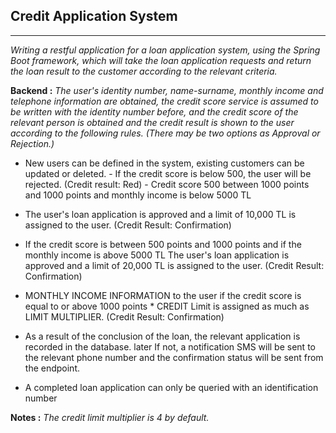 ## Credit Application System
---
*Writing a restful application for a loan application system, using the Spring Boot framework, which will take the loan application requests and return the loan result to the customer according to the relevant criteria.*

**Backend :** *The user's identity number, name-surname, monthly income and telephone information are obtained, the credit score service is assumed to be written with the identity number before, and the credit score of the relevant person is obtained and the credit result is shown to the user according to the following rules.
(There may be two options as Approval or Rejection.)*


- New users can be defined in the system, existing customers can be updated or deleted. -
If the credit score is below 500, the user will be rejected. (Credit result: Red) - Credit score 500
between 1000 points and 1000 points and monthly income is below 5000 TL

- The user's loan application is approved and a limit of 10,000 TL is assigned to the user. (Credit Result: Confirmation)

- If the credit score is between 500 points and 1000 points and if the monthly income is above 5000 TL
The user's loan application is approved and a limit of 20,000 TL is assigned to the user. (Credit Result: Confirmation)

- MONTHLY INCOME INFORMATION to the user if the credit score is equal to or above 1000 points * CREDIT
Limit is assigned as much as LIMIT MULTIPLIER. (Credit Result: Confirmation)

- As a result of the conclusion of the loan, the relevant application is recorded in the database. later If not, a notification SMS will be sent to the relevant phone number and the confirmation status will be sent from the endpoint.

- A completed loan application can only be queried with an identification number

**Notes :** *The credit limit multiplier is 4 by default.*

